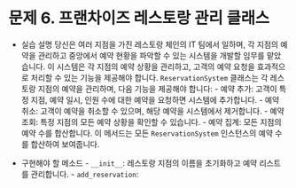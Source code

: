 # 문제 6. 프랜차이즈 레스토랑 관리 클래스
- 실습 설명
  당신은 여러 지점을 가진 레스토랑 체인의 IT 팀에서 일하며, 각 지점의 예약을 관리하고 중앙에서 예약 현황을 파악할 수 있는 시스템을 개발할 임무를 맡았습니다. 이 시스템은 각 지점의 예약 상황을 관리하고, 고객의 예약 요청을 효과적으로 처리할 수 있는 기능을 제공해야 합니다.
  `ReservationSystem` 클래스는 각 레스토랑 지점의 예약을 관리하며, 다음 기능을 제공해야 합니다:
        - 예약 추가: 고객이 특정 지점, 예약 일시, 인원 수에 대한 예약을 요청하면 시스템에 추가합니다.
        - 예약 취소: 고객이 예약을 취소할 수 있으며, 해당 예약을 시스템에서 제거합니다.
        - 예약 조회: 특정 지점의 모든 예약 상황을 확인할 수 있습니다.
        - 예약 집계: 모든 지점의 예약 수를 합산합니다. 이 메서드는 모든 `ReservationSystem` 인스턴스의 예약 수를 합산하여 보여줍니다.

- 구현해야 할 메소드
        - `__init__`: 레스토랑 지점의 이름을 초기화하고 예약 리스트를 관리합니다.
        - `add_reservation`: 
